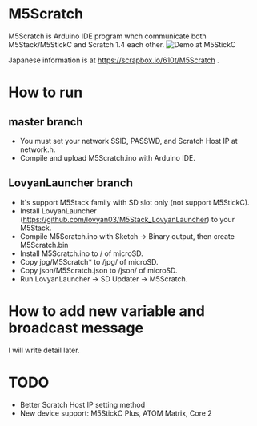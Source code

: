 # M5Scratch
M5Scratch is Arduino IDE program whch communicate both M5Stack/M5StickC and Scratch 1.4 each other.
![Demo at M5StickC](https://gyazo.com/d8ec2ed78423488701dda4eb962741f4/raw)

Japanese information is at https://scrapbox.io/610t/M5Scratch .

# How to run
## master branch
- You must set your network SSID, PASSWD, and Scratch Host IP at network.h.
- Compile and upload M5Scratch.ino with Arduino IDE. 

## LovyanLauncher branch
- It's support M5Stack family with SD slot only (not support M5StickC).
- Install LovyanLauncher (https://github.com/lovyan03/M5Stack_LovyanLauncher) to your M5Stack.
- Compile M5Scratch.ino with Sketch -> Binary output, then create M5Scratch.bin
- Install M5Scratch.ino to / of microSD.
- Copy jpg/M5Scratch* to /jpg/ of microSD.
- Copy json/M5Scratch.json  to /json/ of microSD.
- Run LovyanLauncher -> SD Updater -> M5Scratch.

# How to add new variable and broadcast message
I will write detail later.

# TODO
- Better Scratch Host IP setting method
- New device support: M5StickC Plus, ATOM Matrix, Core 2
